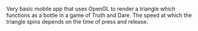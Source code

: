 Very basic mobile app that uses OpenGL to render a triangle which functions as a bottle in a game of Truth and Dare. The speed at which the triangle spins depends on the time of press and release. 